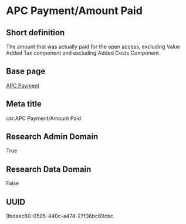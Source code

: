 # APC Payment/Amount Paid
## Short definition
The amount that was actually paid for the open access, excluding Value Added Tax component and excluding Added Costs Component.
## Base page
[APC Payment](../../Objects/APC%20Payment.md)
## Meta title
csr:APC Payment/Amount Paid
## Research Admin Domain
True
## Research Data Domain
False
## UUID
9bdaec60-0595-440c-a474-27f36bc69cbc
